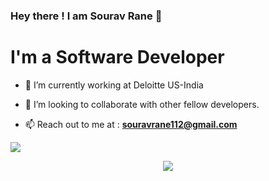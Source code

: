 ### Hey there ! I am Sourav Rane 👋

<h1 align="left">I'm a Software Developer</h1>

- 🔭 I’m currently working at Deloitte US-India

- 👯 I’m looking to collaborate with other fellow developers.

- 📫 Reach out to me at : **souravrane112@gmail.com**

<a href="https://github.com/souravrane/github-profile-views-counter">
    <img src="https://komarev.com/ghpvc/?username=souravrane">
</a>

<p align="center">
    <a href="https://www.linkedin.com/in/sourav-rane-57604a119/" target="blank"><img src="https://img.icons8.com/cute-clipart/30/000000/linkedin.png"/></a>
</p>


